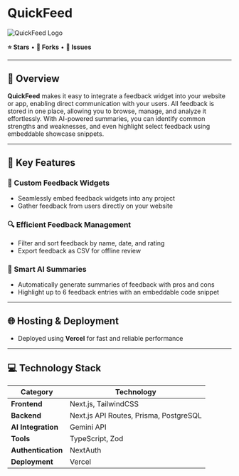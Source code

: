 # QuickFeed  
![QuickFeed Logo](image)

**⭐ Stars** • **🍴 Forks** • **🐛 Issues**

---

## 🌟 Overview  
**QuickFeed** makes it easy to integrate a feedback widget into your website or app, enabling direct communication with your users. All feedback is stored in one place, allowing you to browse, manage, and analyze it effortlessly. With AI-powered summaries, you can identify common strengths and weaknesses, and even highlight select feedback using embeddable showcase snippets.

---

## 🚀 Key Features

### 📝 Custom Feedback Widgets  
- Seamlessly embed feedback widgets into any project  
- Gather feedback from users directly on your website  

### 🔍 Efficient Feedback Management  
- Filter and sort feedback by name, date, and rating  
- Export feedback as CSV for offline review  

### 🤖 Smart AI Summaries  
- Automatically generate summaries of feedback with pros and cons  
- Highlight up to 6 feedback entries with an embeddable code snippet  

---

## 🌐 Hosting & Deployment  
- Deployed using **Vercel** for fast and reliable performance  

---

## 💻 Technology Stack

| Category           | Technology                          |
|--------------------|-------------------------------------|
| **Frontend**       | Next.js, TailwindCSS                |
| **Backend**        | Next.js API Routes, Prisma, PostgreSQL |
| **AI Integration** | Gemini API                          |
| **Tools**          | TypeScript, Zod                     |
| **Authentication** | NextAuth                           |
| **Deployment**     | Vercel                              |
